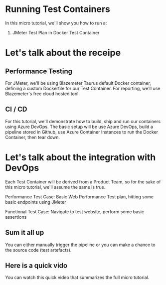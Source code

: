 # Running Test Containers
In this micro tutorial, we'll show you how to run a:

1. JMeter Test Plan in Docker Test Container

# Let's talk about the receipe

## Performance Testing
For JMeter, we'll be using Blazemeter Taurus default Docker container, defining a custom Dockerfile for our Test Container.  For reporting, we'll use Blazemeter's free cloud hosted tool.

## CI / CD
For this tutorial, we'll demonstrate how to build, ship and run our containers using Azure DevOps.  The basic setup will be use Azure DevOps, build a pipeline stored in Github, use Azure Container Instances to run the Docker Container, then tear down.

# Let's talk about the integration with DevOps
Each Test Container will be derived from a Product Team, so for the sake of this micro tutorial, we'll assume the same is true.

Performance Test Case: Basic Web Performance Test plan, hitting some basic endpoints using JMeter

Functional Test Case:  Navigate to test website, perform some basic assertions

## Sum it all up
You can either manually trigger the pipeline or you can make a chance to the source code (test artefacts).

## Here is a quick vido
You can watch this quick video that summarizes the full micro tutorial.
